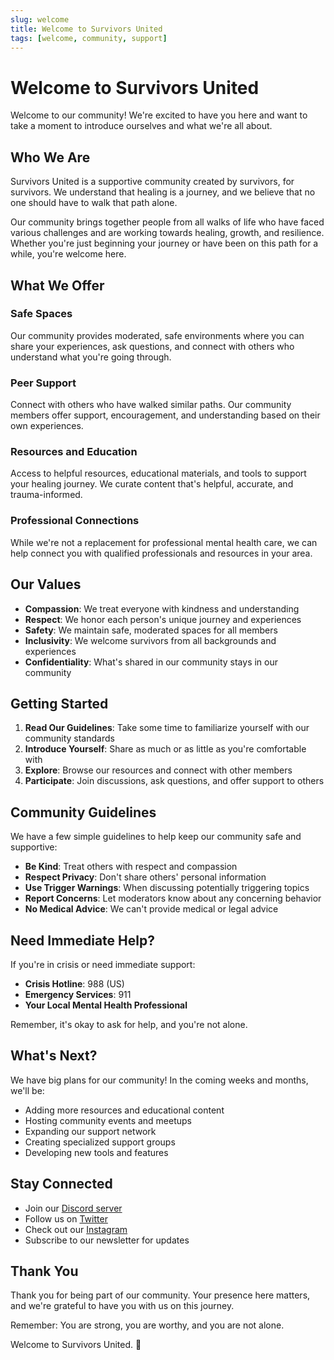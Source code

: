 ```yaml
---
slug: welcome
title: Welcome to Survivors United
tags: [welcome, community, support]
---
```


# Welcome to Survivors United

Welcome to our community! We're excited to have you here and want to take a moment to introduce ourselves and what we're all about.

## Who We Are

Survivors United is a supportive community created by survivors, for survivors. We understand that healing is a journey, and we believe that no one should have to walk that path alone.

Our community brings together people from all walks of life who have faced various challenges and are working towards healing, growth, and resilience. Whether you're just beginning your journey or have been on this path for a while, you're welcome here.

## What We Offer

### Safe Spaces
Our community provides moderated, safe environments where you can share your experiences, ask questions, and connect with others who understand what you're going through.

### Peer Support
Connect with others who have walked similar paths. Our community members offer support, encouragement, and understanding based on their own experiences.

### Resources and Education
Access to helpful resources, educational materials, and tools to support your healing journey. We curate content that's helpful, accurate, and trauma-informed.

### Professional Connections
While we're not a replacement for professional mental health care, we can help connect you with qualified professionals and resources in your area.

## Our Values

- **Compassion**: We treat everyone with kindness and understanding
- **Respect**: We honor each person's unique journey and experiences
- **Safety**: We maintain safe, moderated spaces for all members
- **Inclusivity**: We welcome survivors from all backgrounds and experiences
- **Confidentiality**: What's shared in our community stays in our community

## Getting Started

1. **Read Our Guidelines**: Take some time to familiarize yourself with our community standards
2. **Introduce Yourself**: Share as much or as little as you're comfortable with
3. **Explore**: Browse our resources and connect with other members
4. **Participate**: Join discussions, ask questions, and offer support to others

## Community Guidelines

We have a few simple guidelines to help keep our community safe and supportive:

- **Be Kind**: Treat others with respect and compassion
- **Respect Privacy**: Don't share others' personal information
- **Use Trigger Warnings**: When discussing potentially triggering topics
- **Report Concerns**: Let moderators know about any concerning behavior
- **No Medical Advice**: We can't provide medical or legal advice

## Need Immediate Help?

If you're in crisis or need immediate support:

- **Crisis Hotline**: 988 (US)
- **Emergency Services**: 911
- **Your Local Mental Health Professional**

Remember, it's okay to ask for help, and you're not alone.

## What's Next?

We have big plans for our community! In the coming weeks and months, we'll be:

- Adding more resources and educational content
- Hosting community events and meetups
- Expanding our support network
- Creating specialized support groups
- Developing new tools and features

## Stay Connected

- Join our [Discord server](https://discord.gg/survivorsunited)
- Follow us on [Twitter](https://twitter.com/survivorsunited)
- Check out our [Instagram](https://instagram.com/survivorsunited)
- Subscribe to our newsletter for updates

## Thank You

Thank you for being part of our community. Your presence here matters, and we're grateful to have you with us on this journey.

Remember: You are strong, you are worthy, and you are not alone.

Welcome to Survivors United. 💜 